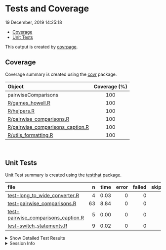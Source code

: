 Tests and Coverage
================
19 December, 2019 14:25:18

  - [Coverage](#coverage)
  - [Unit Tests](#unit-tests)

This output is created by
[covrpage](https://github.com/metrumresearchgroup/covrpage).

## Coverage

Coverage summary is created using the
[covr](https://github.com/r-lib/covr) package.

| Object                                                                    | Coverage (%) |
| :------------------------------------------------------------------------ | :----------: |
| pairwiseComparisons                                                       |     100      |
| [R/games\_howell.R](../R/games_howell.R)                                  |     100      |
| [R/helpers.R](../R/helpers.R)                                             |     100      |
| [R/pairwise\_comparisons.R](../R/pairwise_comparisons.R)                  |     100      |
| [R/pairwise\_comparisons\_caption.R](../R/pairwise_comparisons_caption.R) |     100      |
| [R/utils\_formatting.R](../R/utils_formatting.R)                          |     100      |

<br>

## Unit Tests

Unit Test summary is created using the
[testthat](https://github.com/r-lib/testthat) package.

| file                                                                                  |  n | time | error | failed | skipped | warning |
| :------------------------------------------------------------------------------------ | -: | ---: | ----: | -----: | ------: | ------: |
| [test-long\_to\_wide\_converter.R](testthat/test-long_to_wide_converter.R)            |  4 | 0.03 |     0 |      0 |       0 |       0 |
| [test-pairwise\_comparisons.R](testthat/test-pairwise_comparisons.R)                  | 63 | 8.84 |     0 |      0 |       0 |       0 |
| [test-pairwise\_comparisons\_caption.R](testthat/test-pairwise_comparisons_caption.R) |  5 | 0.00 |     0 |      0 |       0 |       0 |
| [test-switch\_statements.R](testthat/test-switch_statements.R)                        |  9 | 0.02 |     0 |      0 |       0 |       0 |

<details closed>

<summary> Show Detailed Test Results </summary>

| file                                                                                          | context                        |                               test                               | status |  n | time |
| :-------------------------------------------------------------------------------------------- | :----------------------------- | :--------------------------------------------------------------: | :----- | -: | ---: |
| [test-long\_to\_wide\_converter.R](testthat/test-long_to_wide_converter.R#L26)                | long\_to\_wide\_converter      |                 long\_to\_wide\_converter works                  | PASS   |  4 | 0.03 |
| [test-pairwise\_comparisons.R](testthat/test-pairwise_comparisons.R#L62)                      | pairwise\_comparisons          |    `pairwise_comparisons()` works for between-subjects design    | PASS   | 32 | 8.03 |
| [test-pairwise\_comparisons.R](testthat/test-pairwise_comparisons.R#L240_L248)                | pairwise\_comparisons          |    `pairwise_comparisons()` works for within-subjects design     | PASS   | 22 | 0.19 |
| [test-pairwise\_comparisons.R](testthat/test-pairwise_comparisons.R#L386)                     | pairwise\_comparisons          |                 dropped levels are not included                  | PASS   |  6 | 0.57 |
| [test-pairwise\_comparisons.R](testthat/test-pairwise_comparisons.R#L410)                     | pairwise\_comparisons          | check if everything works fine with irregular factor level names | PASS   |  3 | 0.05 |
| [test-pairwise\_comparisons\_caption.R](testthat/test-pairwise_comparisons_caption.R#L46_L57) | pairwise\_comparisons\_caption |              `pairwise_comparisons_caption()` works              | PASS   |  5 | 0.00 |
| [test-switch\_statements.R](testthat/test-switch_statements.R#L8)                             | switch statements              |                  switch for p adjustment works                   | PASS   |  9 | 0.02 |

</details>

<details>

<summary> Session Info </summary>

| Field    | Value                            |
| :------- | :------------------------------- |
| Version  | R version 3.6.1 (2019-07-05)     |
| Platform | x86\_64-w64-mingw32/x64 (64-bit) |
| Running  | Windows 10 x64 (build 16299)     |
| Language | English\_United States           |
| Timezone | Europe/Berlin                    |

| Package  | Version |
| :------- | :------ |
| testthat | 2.3.1   |
| covr     | 3.4.0   |
| covrpage | 0.0.70  |

</details>

<!--- Final Status : pass --->
